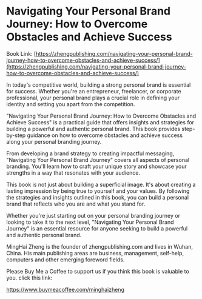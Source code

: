 # Navigating Your Personal Brand Journey: How to Overcome Obstacles and Achieve Success

Book Link: [https://zhengpublishing.com/navigating-your-personal-brand-journey-how-to-overcome-obstacles-and-achieve-success/](https://zhengpublishing.com/navigating-your-personal-brand-journey-how-to-overcome-obstacles-and-achieve-success/)

In today's competitive world, building a strong personal brand is essential for success. Whether you're an entrepreneur, freelancer, or corporate professional, your personal brand plays a crucial role in defining your identity and setting you apart from the competition.

"Navigating Your Personal Brand Journey: How to Overcome Obstacles and Achieve Success" is a practical guide that offers insights and strategies for building a powerful and authentic personal brand. This book provides step-by-step guidance on how to overcome obstacles and achieve success along your personal branding journey.

From developing a brand strategy to creating impactful messaging, "Navigating Your Personal Brand Journey" covers all aspects of personal branding. You'll learn how to craft your unique story and showcase your strengths in a way that resonates with your audience.

This book is not just about building a superficial image. It's about creating a lasting impression by being true to yourself and your values. By following the strategies and insights outlined in this book, you can build a personal brand that reflects who you are and what you stand for.

Whether you're just starting out on your personal branding journey or looking to take it to the next level, "Navigating Your Personal Brand Journey" is an essential resource for anyone seeking to build a powerful and authentic personal brand.

MingHai Zheng is the founder of zhengpublishing.com and lives in Wuhan, China. His main publishing areas are business, management, self-help, computers and other emerging foreword fields.

Please Buy Me a Coffee to support us if you think this book is valuable to you. click this link:

https://www.buymeacoffee.com/minghaizheng
